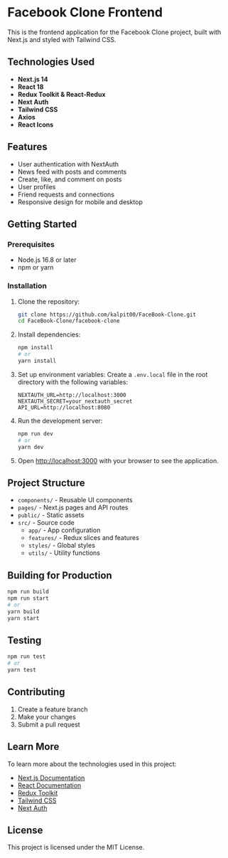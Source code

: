 # Facebook Clone Frontend

This is the frontend application for the Facebook Clone project, built with Next.js and styled with Tailwind CSS.

## Technologies Used

- **Next.js 14**
- **React 18**
- **Redux Toolkit & React-Redux**
- **Next Auth**
- **Tailwind CSS**
- **Axios**
- **React Icons**

## Features

- User authentication with NextAuth
- News feed with posts and comments
- Create, like, and comment on posts
- User profiles
- Friend requests and connections
- Responsive design for mobile and desktop

## Getting Started

### Prerequisites

- Node.js 16.8 or later
- npm or yarn

### Installation

1. Clone the repository:
   ```bash
   git clone https://github.com/kalpit00/FaceBook-Clone.git
   cd FaceBook-Clone/facebook-clone
   ```

2. Install dependencies:
   ```bash
   npm install
   # or
   yarn install
   ```

3. Set up environment variables:
   Create a `.env.local` file in the root directory with the following variables:
   ```
   NEXTAUTH_URL=http://localhost:3000
   NEXTAUTH_SECRET=your_nextauth_secret
   API_URL=http://localhost:8080
   ```

4. Run the development server:
   ```bash
   npm run dev
   # or
   yarn dev
   ```

5. Open [http://localhost:3000](http://localhost:3000) with your browser to see the application.

## Project Structure

- `components/` - Reusable UI components
- `pages/` - Next.js pages and API routes
- `public/` - Static assets
- `src/` - Source code
  - `app/` - App configuration
  - `features/` - Redux slices and features
  - `styles/` - Global styles
  - `utils/` - Utility functions

## Building for Production

```bash
npm run build
npm run start
# or
yarn build
yarn start
```

## Testing

```bash
npm run test
# or
yarn test
```

## Contributing

1. Create a feature branch
2. Make your changes
3. Submit a pull request

## Learn More

To learn more about the technologies used in this project:

- [Next.js Documentation](https://nextjs.org/docs)
- [React Documentation](https://reactjs.org/)
- [Redux Toolkit](https://redux-toolkit.js.org/)
- [Tailwind CSS](https://tailwindcss.com/)
- [Next Auth](https://next-auth.js.org/)

## License

This project is licensed under the MIT License.
